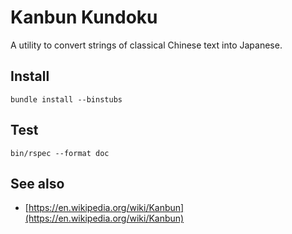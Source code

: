 # Kanbun Kundoku

A utility to convert strings of classical Chinese text into Japanese.

## Install

`bundle install --binstubs`

## Test

`bin/rspec --format doc`

## See also

- [https://en.wikipedia.org/wiki/Kanbun](https://en.wikipedia.org/wiki/Kanbun)
